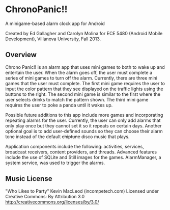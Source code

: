 ChronoPanic!!
=============

A minigame-based alarm clock app for Android

Created by Ed Gallagher and Carolyn Molina for ECE 5480 (Android Mobile Development), Villanova University, Fall 2013.

## Overview
Chrono Panic!! is an alarm app that uses mini games to both to wake up and entertain the user. When the alarm goes off, the user must complete a series of mini games to turn off the alarm. Currently, there are three mini games that the user must complete. The first mini game requires the user to input the color pattern that they see displayed on the traffic lights using the buttons to the right. The second mini game is similar to the first where the user selects drinks to match the pattern shown. The third mini game requires the user to poke a panda until it wakes up.

Possible future additions to this app include more games and incorporating repeating alarms for the user. Currently, the user can only add alarms that only play once but they cannot set it so it repeats on certain days. Another optional goal is to add user-defined sounds so they can choose their alarm tone instead of the default ~~chiptune~~ disco music that plays.

Application components include the following: activities, services, broadcast receivers, content providers, and threads. Advanced features include the use of SQLite and Still images for the games. AlarmManager, a system service, was used to trigger the alarms.

## Music License
"Who Likes to Party" Kevin MacLeod (incompetech.com)
Licensed under Creative Commons: By Attribution 3.0
<a href="http://creativecommons.org/licenses/by/3.0/" target="_blank">http://creativecommons.org/licenses/by/3.0/</a>

